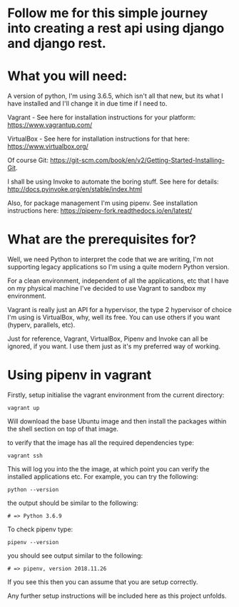 # Follow me for this simple journey into creating a rest api using django and django rest.

# What you will need:
A version of python, I'm using 3.6.5, which isn't all that new, but its what I have installed and I'll 
change it in due time if I need to.


Vagrant - See here for installation instructions for your platform:
https://www.vagrantup.com/

VirtualBox - See here for installation instructions for that here:
https://www.virtualbox.org/

Of course Git: 
https://git-scm.com/book/en/v2/Getting-Started-Installing-Git.

I shall be using Invoke to automate the boring stuff. See here for details:
http://docs.pyinvoke.org/en/stable/index.html

Also, for package management I'm using pipenv. See installation instructions here:
https://pipenv-fork.readthedocs.io/en/latest/

# What are the prerequisites for?
Well, we need Python to interpret the code that we are writing, I'm not
supporting legacy applications so I'm using a quite modern Python version.
 
For a clean environment, independent of all the applications, etc that I have 
on my physical machine I've decided to use Vagrant to sandbox my environment.

Vagrant is really just an API for a hypervisor, the type 2 hypervisor of choice I'm using 
is VirtualBox, why, well its free. You can use others if you want (hyperv, parallels, etc). 

Just for reference, Vagrant, VirtualBox, Pipenv and Invoke can all be ignored, if you want.
I use them just as it's my preferred way of working.
 
# Using pipenv in vagrant

Firstly, setup initialise the vagrant environment from the current directory:

`vagrant up`
 
Will download the base Ubuntu image and then install the packages within the 
shell section on top of that image.

to verify that the image has all the required dependencies type:

`vagrant ssh`

This will log you into the the image, at which point you can verify the 
installed applications etc. For example, you can try the following:

`python --version` 

the output should be similar to the following:

`# => Python 3.6.9`

To check pipenv type:

`pipenv --version`

you should see output similar to the following:

`# => pipenv, version 2018.11.26`

If you see this then you can assume that you are setup correctly.
 
Any further setup instructions will be included here as this project unfolds.


